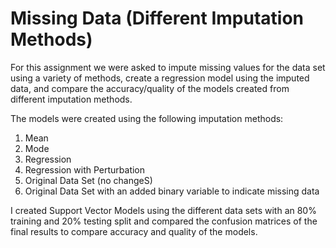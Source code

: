 # Missing Data (Different Imputation Methods)

For this assignment we were asked to impute missing values for the data set using a variety of methods, create a regression model using the imputed data, and compare the accuracy/quality of the models created from different imputation methods.

The models were created using the following imputation methods:
1) Mean
2) Mode
3) Regression
4) Regression with Perturbation 
5) Original Data Set (no changeS)
6) Original Data Set with an added binary variable to indicate missing data

I created Support Vector Models using the different data sets with an 80% training and 20% testing split and compared the confusion matrices of the final results to compare accuracy and quality of the models. 
